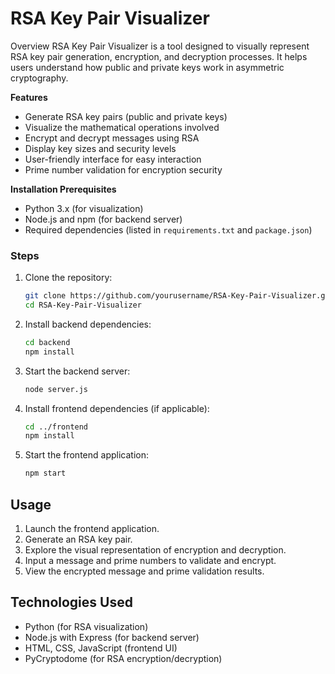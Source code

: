 # RSA Key Pair Visualizer

Overview
RSA Key Pair Visualizer is a tool designed to visually represent RSA key pair generation, encryption, and decryption processes. It helps users understand how public and private keys work in asymmetric cryptography.

**Features**
- Generate RSA key pairs (public and private keys)
- Visualize the mathematical operations involved
- Encrypt and decrypt messages using RSA
- Display key sizes and security levels
- User-friendly interface for easy interaction
- Prime number validation for encryption security

**Installation
Prerequisites**
- Python 3.x (for visualization)
- Node.js and npm (for backend server)
- Required dependencies (listed in `requirements.txt` and `package.json`)

### Steps
1. Clone the repository:
   ```sh
   git clone https://github.com/yourusername/RSA-Key-Pair-Visualizer.git
   cd RSA-Key-Pair-Visualizer
   ```
2. Install backend dependencies:
   ```sh
   cd backend
   npm install
   ```
3. Start the backend server:
   ```sh
   node server.js
   ```
4. Install frontend dependencies (if applicable):
   ```sh
   cd ../frontend
   npm install
   ```
5. Start the frontend application:
   ```sh
   npm start
   ```

## Usage
1. Launch the frontend application.
2. Generate an RSA key pair.
3. Explore the visual representation of encryption and decryption.
4. Input a message and prime numbers to validate and encrypt.
5. View the encrypted message and prime validation results.

## Technologies Used
- Python (for RSA visualization)
- Node.js with Express (for backend server)
- HTML, CSS, JavaScript (frontend UI)
- PyCryptodome (for RSA encryption/decryption)



